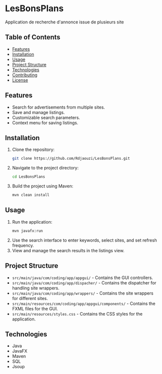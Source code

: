 # LesBonsPlans
Application de recherche d'annonce issue de plusieurs site

## Table of Contents

- [Features](#features)
- [Installation](#installation)
- [Usage](#usage)
- [Project Structure](#project-structure)
- [Technologies](#technologies)
- [Contributing](#contributing)
- [License](#license)

## Features

- Search for advertisements from multiple sites.
- Save and manage listings.
- Customizable search parameters.
- Context menu for saving listings.

## Installation

1. Clone the repository:
    ```sh
    git clone https://github.com/Rdjaouzi/LesBonsPlans.git
    ```
2. Navigate to the project directory:
    ```sh
    cd LesBonsPlans
    ```
3. Build the project using Maven:
    ```sh
    mvn clean install
    ```

## Usage

1. Run the application:
    ```sh
    mvn javafx:run
    ```
2. Use the search interface to enter keywords, select sites, and set refresh frequency.
3. View and manage the search results in the listings view.

## Project Structure

- `src/main/java/com/coding/app/appgui/` - Contains the GUI controllers.
- `src/main/java/com/coding/app/dispacher/` - Contains the dispatcher for handling site wrappers.
- `src/main/java/com/coding/app/wrappers/` - Contains the site wrappers for different sites.
- `src/main/resources/com/coding/app/appgui/components/` - Contains the FXML files for the GUI.
- `src/main/resources/styles.css` - Contains the CSS styles for the application.

## Technologies

- Java
- JavaFX
- Maven
- SQL
- Jsoup